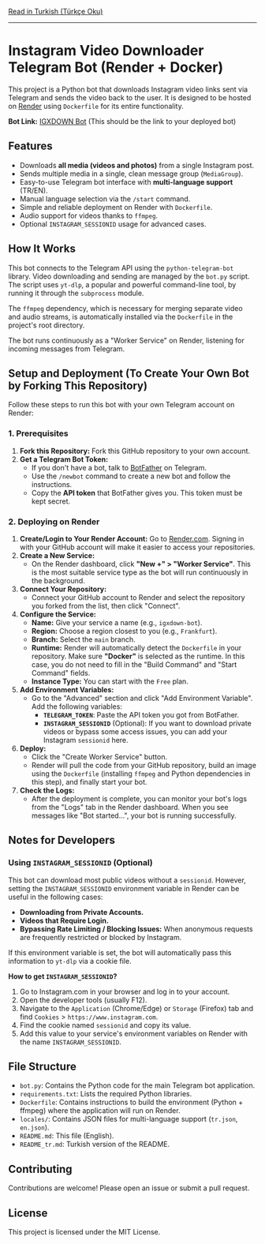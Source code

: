 [Read in Turkish (Türkçe Oku)](README_tr.md)

---
# Instagram Video Downloader Telegram Bot (Render + Docker)

This project is a Python bot that downloads Instagram video links sent via Telegram and sends the video back to the user. It is designed to be hosted on [Render](https://render.com/) using `Dockerfile` for its entire functionality.

**Bot Link:** [IGXDOWN Bot](https://t.me/igxdown_bot) (This should be the link to your deployed bot)

## Features

-   Downloads **all media (videos and photos)** from a single Instagram post.
-   Sends multiple media in a single, clean message group (`MediaGroup`).
-   Easy-to-use Telegram bot interface with **multi-language support** (TR/EN).
-   Manual language selection via the `/start` command.
-   Simple and reliable deployment on Render with `Dockerfile`.
-   Audio support for videos thanks to `ffmpeg`.
-   Optional `INSTAGRAM_SESSIONID` usage for advanced cases.

## How It Works

This bot connects to the Telegram API using the `python-telegram-bot` library. Video downloading and sending are managed by the `bot.py` script. The script uses `yt-dlp`, a popular and powerful command-line tool, by running it through the `subprocess` module.

The `ffmpeg` dependency, which is necessary for merging separate video and audio streams, is automatically installed via the `Dockerfile` in the project's root directory.

The bot runs continuously as a "Worker Service" on Render, listening for incoming messages from Telegram.

## Setup and Deployment (To Create Your Own Bot by Forking This Repository)

Follow these steps to run this bot with your own Telegram account on Render:

### 1. Prerequisites

1.  **Fork this Repository:** Fork this GitHub repository to your own account.
2.  **Get a Telegram Bot Token:**
    *   If you don't have a bot, talk to [BotFather](https://t.me/BotFather) on Telegram.
    *   Use the `/newbot` command to create a new bot and follow the instructions.
    *   Copy the **API token** that BotFather gives you. This token must be kept secret.

### 2. Deploying on Render

1.  **Create/Login to Your Render Account:** Go to [Render.com](https://render.com/). Signing in with your GitHub account will make it easier to access your repositories.
2.  **Create a New Service:**
    *   On the Render dashboard, click **"New +" > "Worker Service"**. This is the most suitable service type as the bot will run continuously in the background.
3.  **Connect Your Repository:**
    *   Connect your GitHub account to Render and select the repository you forked from the list, then click "Connect".
4.  **Configure the Service:**
    *   **Name:** Give your service a name (e.g., `igxdown-bot`).
    *   **Region:** Choose a region closest to you (e.g., `Frankfurt`).
    *   **Branch:** Select the `main` branch.
    *   **Runtime:** Render will automatically detect the `Dockerfile` in your repository. Make sure **"Docker"** is selected as the runtime. In this case, you do not need to fill in the "Build Command" and "Start Command" fields.
    *   **Instance Type:** You can start with the `Free` plan.
5.  **Add Environment Variables:**
    *   Go to the "Advanced" section and click "Add Environment Variable". Add the following variables:
        *   **`TELEGRAM_TOKEN`**: Paste the API token you got from BotFather.
        *   **`INSTAGRAM_SESSIONID`** (Optional): If you want to download private videos or bypass some access issues, you can add your Instagram `sessionid` here.
6.  **Deploy:**
    *   Click the "Create Worker Service" button.
    *   Render will pull the code from your GitHub repository, build an image using the `Dockerfile` (installing `ffmpeg` and Python dependencies in this step), and finally start your bot.
7.  **Check the Logs:**
    *   After the deployment is complete, you can monitor your bot's logs from the "Logs" tab in the Render dashboard. When you see messages like "Bot started...", your bot is running successfully.

## Notes for Developers

### Using `INSTAGRAM_SESSIONID` (Optional)

This bot can download most public videos without a `sessionid`. However, setting the `INSTAGRAM_SESSIONID` environment variable in Render can be useful in the following cases:
-   **Downloading from Private Accounts.**
-   **Videos that Require Login.**
-   **Bypassing Rate Limiting / Blocking Issues:** When anonymous requests are frequently restricted or blocked by Instagram.

If this environment variable is set, the bot will automatically pass this information to `yt-dlp` via a cookie file.

**How to get `INSTAGRAM_SESSIONID`?**
1.  Go to Instagram.com in your browser and log in to your account.
2.  Open the developer tools (usually F12).
3.  Navigate to the `Application` (Chrome/Edge) or `Storage` (Firefox) tab and find `Cookies` > `https://www.instagram.com`.
4.  Find the cookie named `sessionid` and copy its value.
5.  Add this value to your service's environment variables on Render with the name `INSTAGRAM_SESSIONID`.

## File Structure

-   `bot.py`: Contains the Python code for the main Telegram bot application.
-   `requirements.txt`: Lists the required Python libraries.
-   `Dockerfile`: Contains instructions to build the environment (Python + ffmpeg) where the application will run on Render.
-   `locales/`: Contains JSON files for multi-language support (`tr.json`, `en.json`).
-   `README.md`: This file (English).
-   `README_tr.md`: Turkish version of the README.

## Contributing

Contributions are welcome! Please open an issue or submit a pull request.

## License

This project is licensed under the MIT License.

